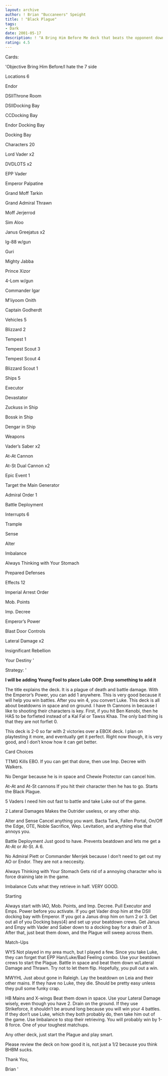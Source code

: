 ```yaml
---
layout: archive
author: ! Brian "Buccaneers" Speight
title: ! "Black Plague"
tags:
- Dark
date: 2001-05-17
description: ! "A Bring Him Before Me deck that beats the opponent down w/Emperor’s Power and destiny adding characters."
rating: 4.5
---
```

Cards: 

'Objective Bring Him Before/I hate the 7 side


Locations 6

Endor

DSIIThrone Room

DSIIDocking Bay

CCDocking Bay

Endor Docking Bay

Docking Bay


Characters 20

Lord Vader x2

DVDLOTS x2

EPP Vader

Emperor Palpatine

Grand Moff Tarkin

Grand Admiral Thrawn

Moff Jerjerrod

Sim Aloo

Janus Greejatus x2

Ig-88 w/gun

Guri

Mighty Jabba

Prince Xizor

4-Lom w/gun

Commander Igar

M’iiyoom Onith

Captain Godherdt


Vehicles 5

Blizzard 2

Tempest 1

Tempest Scout 3

Tempest Scout 4

Blizzard Scout 1


Ships 5

Executor

Devastator

Zuckuss in Ship

Bossk in Ship

Dengar in Ship


Weapons 

Vader’s Saber x2

At-At Cannon

At-St Dual Cannon x2


Epic Event 1

Target the Main Generator


Admiral Order 1

Battle Deployment


Interrupts 6

Trample

Sense 

Alter

Imbalance

Always Thinking with Your Stomach

Prepared Defenses


Effects 12

Imperial Arrest Order

Mob. Points

Imp. Decree

Emperor’s Power

Blast Door Controls

Lateral Damage x2

Insignificant Rebellion

Your Destiny '

Strategy: '

**I will be adding Young Fool to place Luke OOP.  Drop something to add it**


The title explains the deck.  It is a plague of death and battle damage.  With the Emperor’s Power, you can add 1 anywhere.  This is very good because it will help you win battles.  After you win 4, you convert Luke.  This deck is all about beatdowns in space and on ground.  I have th Cannons in because I like to shooting their characters is key.  First, if you hit Ben Kenobi, then he HAS to be forfieted instead of a Kal Fal or Tawss Khaa.  The only bad thing is that they are not forfiet 0.


This deck is 2-0 so far with 2 victories over a EBOX deck.  I plan on playtesting it more, and eventually get it perfect.  Right now though, it is very good, and I don’t know how it can get better.  


Card Choices

TTMG Kills EBO.  If you can get that done, then use Imp. Decree with Walkers.  


No Dengar because he is in space and Chewie Protector can cancel him.


At-At and At-St cannons If you hit their character then he has to go.  Starts the Black Plague.


5 Vaders I need him out fast to battle and take Luke out of the game.  


2 Lateral Damages Makes the Outrider useless, or any other ship.


Alter and Sense Cancel anything you want.  Bacta Tank, Fallen Portal, On/Off the Edge, OTE, Noble Sacrifice, Wep. Levitation, and anything else that annoys you.


Battle Deployment Just good to have.  Prevents beatdown and lets me get a At-At or At-St.  A 6.


No Admiral Piett or Commander Merrjek because I don’t need to get out my AO or Endor.  They are not a neccesity.  


Always Thinking with Your Stomach  Gets rid of a annoying character who is force draining late in the game.


Imbalance Cuts what they retrieve in half.  VERY GOOD. 


Starting

Always start with IAO, Mob. Points, and Imp. Decree.  Pull Executor and Emps. Power before you activate.  If you get Vader drop him at the DSII docking bay with Emperor.  If you got a Janus drop him on turn 2 or 3.  Get out all of you Docking bays(4) and set up your beatdown crews.  Get Janus and Empy with Vader and Saber down to a docking bay for a drain of 3.  After that, just beat them down, and the Plague will sweep across them.


Match-Ups

WYS  Not played in my area much, but I played a few.  Since you take Luke, they can forget that EPP Han/Luke/Bad Feeling combo.  Use your beatdown crews to start the Plague.  Battle in space and beat them down w/Lateral Damage and Thrawn.  Try not to let them flip.  Hopefully, you pull out a win.


MWYHL Just about gone in Raleigh.  Lay the beatdown on Leia and their other mains.  If they have no Luke, they die.  Should be pretty easy unless they pull some funky crap.


HB Mains and X-wings  Beat them down in space.  Use your Lateral Damage wisely, even though you have 2.  Drain on the ground.  If they use Strikeforce, it shouldn’t be around long because you will win your 4 battles.  If they don’t use Luke, which they both probably do, then take him out of the game.  Use Imbalance to stop their retrieving.  You will probably win by 1-8 force.  One of your toughest matchups.


Any other deck, just start the Plague and play smart.  


Please review the deck on how good it is, not just a 1/2 because you think BHBM sucks.


Thank You,

Brian '